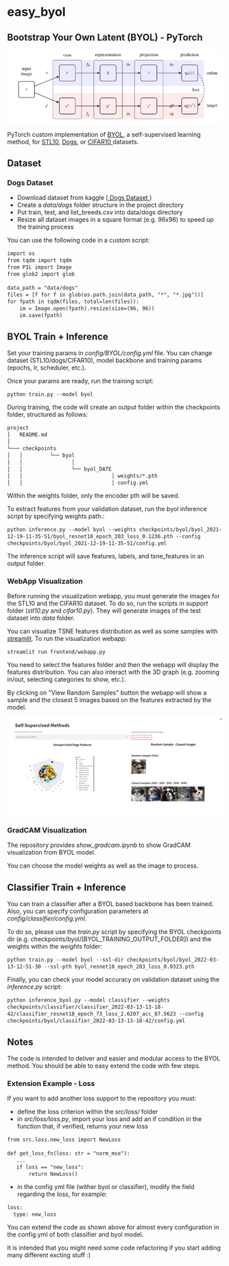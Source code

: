 # **easy_byol**

## **Bootstrap Your Own Latent (BYOL) - PyTorch**

<p align="center">
    <img src="static/byol_diagram.png" width="600px"></img>
</p>

PyTorch custom implementation of <a href="https://arxiv.org/abs/2006.07733">BYOL</a>, a self-supervised learning method, for <a href="https://cs.stanford.edu/~acoates/stl10/"> STL10</a>, <a href="https://www.kaggle.com/michaelfumery/unlabeled-stanford-dags-dataset"> Dogs</a>, or <a href="https://www.cs.toronto.edu/~kriz/cifar.html"> CIFAR10 </a> datasets.

## **Dataset**

### **Dogs Dataset**

* Download dataset from kaggle (<a href="https://www.kaggle.com/michaelfumery/unlabeled-stanford-dags-dataset"> Dogs Dataset </a>)
* Create a *data/dogs* folder structure in the project directory
* Put train, test, and list_breeds.csv into data/dogs directory
* Resize all dataset images in a square format (e.g. 96x96) to speed up the training process

You can use the following code in a custom script:
```
import os
from tqdm import tqdm
from PIL import Image
from glob2 import glob

data_path = "data/dogs"
files = [f for f in glob(os.path.join(data_path, "*", "*.jpg"))]
for fpath in tqdm(files, total=len(files)):
    im = Image.open(fpath).resize(size=(96, 96))
    im.save(fpath)
```


## **BYOL Train + Inference**

Set your training params in *config/BYOL/config.yml* file. You can change dataset (STL10/dogs/CIFAR10), model backbone and training params (epochs, lr, scheduler, etc.). 

Once your params are ready, run the training script:

```
python train.py --model byol
```
During training, the code will create an output folder within the checkpoints folder, structured as follows:

```
project
│   README.md
│   
└─── checkpoints
│   │         └── byol
│   │                │
│   │                └── byol_DATE
│   │                             │ weights/*.pth
│   │                             │ config.yml

```
Within the weights folder, only the encoder pth will be saved.

To extract features from your validation dataset, run the byol inference script by specifying weights path.:
```
python inference.py --model byol --weights checkpoints/byol/byol_2021-12-19-11-35-51/byol_resnet18_epoch_203_loss_0.1236.pth --config checkpoints/byol/byol_2021-12-19-11-35-51/config.yml
```

The inference script will save features, labels, and tsne_features in an output folder.

### **WebApp Visualization**

Before running the visualization webapp, you must generate the images for the STL10 and the CIFAR10 dataset. To do so, run the scripts in *support* folder (*stl10.py* and *cifar10.py*). They will generate images of the test dataset into *data* folder.


You can visualize TSNE features distribution as well as some samples with <a href="https://streamlit.io">streamlit</a>. To run the visualization webapp:

```
streamlit run frontend/webapp.py
```
You need to select the features folder and then the webapp will display the features distribution. You can also interact with the 3D graph (e.g. zooming in/out, selecting categories to show, etc.). 

By clicking on "View Random Samples" button the webapp will show a sample and the closest 5 images based on the features extracted by the model.

<p align="center">
    <img src="static/streamlit.jpg" width="700px"></img>
</p>

### **GradCAM Visualization**
The repository provides *show_gradcam.ipynb* to show GradCAM visualization from BYOL model.

You can choose the model weights as well as the image to process.

## **Classifier Train + Inference**
You can train a classifier after a BYOL based backbone has been trained. Also, you can specify configuration parameters at *config/classifier/config.yml*. 

To do so, please use the *train.py* script by specifying the BYOL checkpoints dir (e.g. checkpoints/byol/[BYOL_TRAINING_OUTPUT_FOLDER]) and the weights within the *weights* folder:

```
python train.py --model byol --ssl-dir checkpoints/byol/byol_2022-03-13-12-51-30 --ssl-pth byol_resnet18_epoch_203_loss_0.0323.pth
```

Finally, you can check your model accuracy on validation dataset using the *inference.py* script:

```
python inference_byol.py --model classifier --weights checkpoints/classifier/classifier_2022-03-13-13-18-42/classifier_resnet18_epoch_73_loss_2.6207_acc_87.5623 --config checkpoints/byol/classifier_2022-03-13-13-18-42/config.yml
```

## **Notes**
The code is intended to deliver and easier and modular access to the BYOL method. You should be able to easy extend the code with few steps. 

### **Extension Example - Loss**
If you want to add another loss support to the repository you must:
* define the loss criterion within the *src/loss/* folder
* in *src/loss/loss.py*, import your loss and add an if condition in the function that, if verified, returns your new loss
 ```
from src.loss.new_loss import NewLoss

def get_loss_fn(loss: str = "norm_mse"):
    ...
    if loss == "new_loss":
        return NewLoss()
```
* in the config yml file (wither byol or classifier), modify the field regarding the loss, for example:
```
loss:
  type: new_loss
```
You can extend the code as shown above for almost every configuration in the config.yml of both classifier and byol model. 

It is intended that you might need some code refactoring if you start adding many different excting stuff :)



